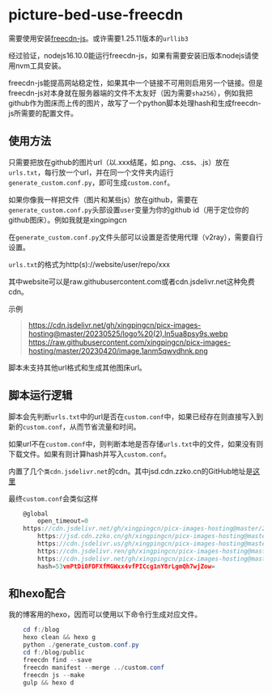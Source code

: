 # picture-bed-use-freecdn

需要使用安装[freecdn-js](https://github.com/EtherDream/freecdn)。或许需要1.25.11版本的`urllib3`

经过验证，nodejs16.10.0能运行freecdn-js，如果有需要安装旧版本nodejs请使用nvm工具安装。

freecdn-js能提高网站稳定性，如果其中一个链接不可用则启用另一个链接。但是freecdn-js对本身就在服务器端的文件不太友好（因为需要`sha256`），例如我把github作为图床而上传的图片，故写了一个python脚本处理hash和生成freecdn-js所需要的配置文件。



## 使用方法

只需要把放在github的图片url（以.xxx结尾，如.png、.css、.js）放在`urls.txt`，每行放一个url，并在同一个文件夹内运行`generate_custom.conf.py`，即可生成`custom.conf`。

如果你像我一样把文件（图片和某些js）放在github，需要在`generate_custom.conf.py`头部设置`user`变量为你的github id（用于定位你的github图床）。例如我就是xingpingcn

在`generate_custom.conf.py`文件头部可以设置是否使用代理（v2ray），需要自行设置。

`urls.txt`的格式为http(s)://website/user/repo/xxx

其中website可以是raw.githubusercontent.com或者cdn.jsdelivr.net这种免费cdn。

示例
 > https://cdn.jsdelivr.net/gh/xingpingcn/picx-images-hosting@master/20230525/logo%20(2).ln5ua8psy9s.webp   
https://raw.githubusercontent.com/xingpingcn/picx-images-hosting/master/20230420/image.1anm5qwvdhnk.png

脚本未支持其他url格式和生成其他图床url。

## 脚本运行逻辑

脚本会先判断`urls.txt`中的url是否在`custom.conf`中，如果已经存在则直接写入到新的`custom.conf`，从而节省流量和时间。

如果url不在`custom.conf`中，则判断本地是否存储`urls.txt`中的文件，如果没有则下载文件。如果有则计算hash并写入`custom.conf`。

内置了几个`类cdn.jsdelivr.net`的cdn。其中jsd.cdn.zzko.cn的GitHub地址是[这里](https://github.com/54ayao/Chinajsdelivr)

最终`custom.conf`会类似这样

```typescript
    @global
	    open_timeout=0
    https://cdn.jsdelivr.net/gh/xingpingcn/picx-images-hosting@master/20230525/logo%20(2).ln5ua8psy9s.webp
	    https://jsd.cdn.zzko.cn/gh/xingpingcn/picx-images-hosting@master/20230525/logo%20(2).ln5ua8psy9s.webp
	    https://cdn.jsdelivr.us/gh/xingpingcn/picx-images-hosting@master/20230525/logo%20(2).ln5ua8psy9s.webp
	    https://cdn.jsdelivr.ren/gh/xingpingcn/picx-images-hosting@master/20230525/logo%20(2).ln5ua8psy9s.webp
	    https://cdn.jsdelivr.net/gh/xingpingcn/picx-images-hosting@master/20230525/logo%20(2).ln5ua8psy9s.webp
	    hash=53vmPtDi0FDFXfMGWxx4vfPICcg1nY8rLgmQh7wjZow=
```

## 和hexo配合

我的博客用的hexo，因而可以使用以下命令行生成对应文件。

```powershell
    cd f:/blog
    hexo clean && hexo g
    python ./generate_custom.conf.py
    cd f:/blog/public
    freecdn find --save
    freecdn manifest --merge ../custom.conf
    freecdn js --make
    gulp && hexo d
```

